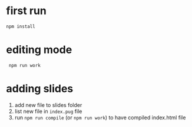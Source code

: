 # first run
 `npm install `
 
# editing mode
` npm run work`  


# adding slides
1. add new file to slides folder
2. list new file in `index.pug` file
3. run `npm run compile` (or `npm run work`) to have compiled index.html file

